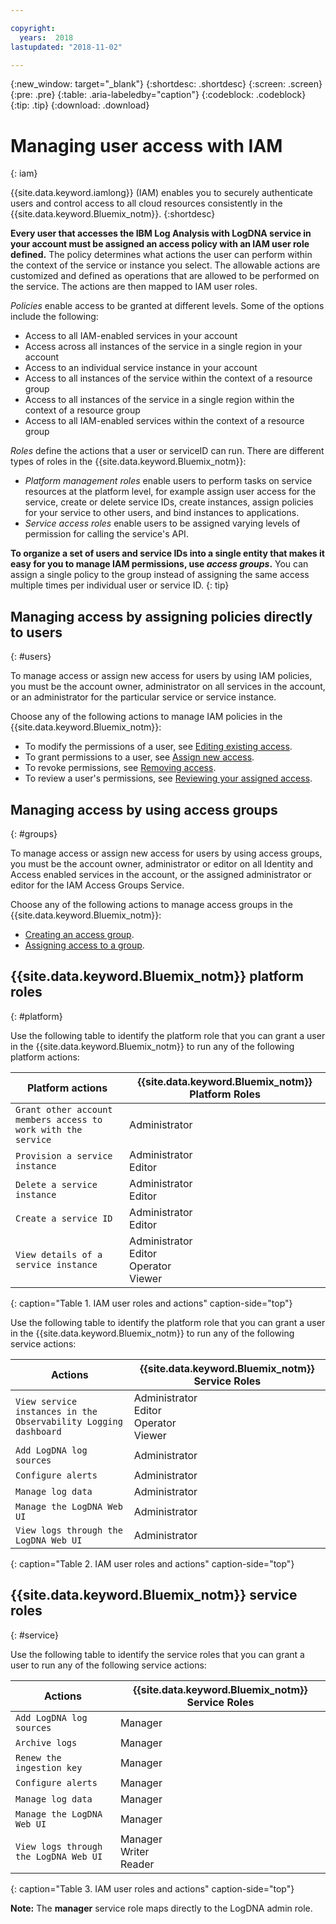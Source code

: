 ```yaml
---

copyright:
  years:  2018
lastupdated: "2018-11-02"

---
```


{:new_window: target="_blank"}
{:shortdesc: .shortdesc}
{:screen: .screen}
{:pre: .pre}
{:table: .aria-labeledby="caption"}
{:codeblock: .codeblock}
{:tip: .tip}
{:download: .download}

 
# Managing user access with IAM
{: iam}

{{site.data.keyword.iamlong}} (IAM) enables you to securely authenticate users and control access to all cloud resources consistently in the {{site.data.keyword.Bluemix_notm}}. 
{:shortdesc}

**Every user that accesses the IBM Log Analysis with LogDNA service in your account must be assigned an access policy with an IAM user role defined.** The policy determines what actions the user can perform within the context of the service or instance you select. The allowable actions are customized and defined as operations that are allowed to be performed on the service. The actions are then mapped to IAM user roles.

*Policies* enable access to be granted at different levels. Some of the options include the following: 

* Access to all IAM-enabled services in your account
* Access across all instances of the service in a single region in your account
* Access to an individual service instance in your account
* Access to all instances of the service within the context of a resource group
* Access to all instances of the service in a single region within the context of a resource group
* Access to all IAM-enabled services within the context of a resource group

*Roles* define the actions that a user or serviceID can run. There are different types of roles in the {{site.data.keyword.Bluemix_notm}}:

* *Platform management roles* enable users to perform tasks on service resources at the platform level, for example assign user access for the service, create or delete service IDs, create instances, assign policies for your service to other users, and bind instances to applications.
* *Service access roles* enable users to be assigned varying levels of permission for calling the service's API.

**To organize a set of users and service IDs into a single entity that makes it easy for you to manage IAM permissions, use *access groups*.** You can assign a single policy to the group instead of assigning the same access multiple times per individual user or service ID.
{: tip}


## Managing access by assigning policies directly to users
{: #users}

To manage access or assign new access for users by using IAM policies, you must be the account owner, administrator on all services in the account, or an administrator for the particular service or service instance. 

Choose any of the following actions to manage IAM policies in the {{site.data.keyword.Bluemix_notm}}:

* To modify the permissions of a user, see [Editing existing access](/docs/iam/mngiam.html#editing-existing-access).
* To grant permissions to a user, see [Assign new access](/docs/iam/mngiam.html#assignaccess).
* To revoke permissions, see [Removing access](/docs/iam/mngiam.html#removing-access).
* To review a user's permissions, see [Reviewing your assigned access](/docs/iam/mngiam.html#reviewing-your-assigned-access).


## Managing access by using access groups
{: #groups}

To manage access or assign new access for users by using access groups, you must be the account owner, administrator or editor on all Identity and Access enabled services in the account, or the assigned administrator or editor for the IAM Access Groups Service. 

Choose any of the following actions to manage access groups in the {{site.data.keyword.Bluemix_notm}}:

* [Creating an access group](/docs/iam/groups.html#creating-an-access-group).
* [Assigning access to a group](/docs/iam/groups.html#assigning-access-to-a-group).



## {{site.data.keyword.Bluemix_notm}} platform roles
{: #platform}

Use the following table to identify the platform role that you can grant a user in the {{site.data.keyword.Bluemix_notm}} to run any of the following platform actions:

| Platform actions                                                        | {{site.data.keyword.Bluemix_notm}} Platform Roles    | 
|-------------------------------------------------------------------------|------------------------------------------------------|
| `Grant other account members access to work with the service`           | Administrator                                        | 
| `Provision a service instance`                                          | Administrator </br>Editor                            | 
| `Delete a service instance`                                             | Administrator </br>Editor                            | 
| `Create a service ID`                                                   | Administrator </br>Editor                            |
| `View details of a service instance`                                    | Administrator </br>Editor </br>Operator </br>Viewer  | 
{: caption="Table 1. IAM user roles and actions" caption-side="top"}

Use the following table to identify the platform role that you can grant a user in the {{site.data.keyword.Bluemix_notm}} to run any of the following service actions:

| Actions                                                                 | {{site.data.keyword.Bluemix_notm}} Service Roles     | 
|-------------------------------------------------------------------------|------------------------------------------------------|
| `View service instances in the Observability Logging dashboard`         | Administrator </br>Editor </br>Operator </br>Viewer  | 
| `Add LogDNA log sources`                                                | Administrator                                        |
| `Configure alerts`                                                      | Administrator                                        | 
| `Manage log data`                                                       | Administrator                                        |
| `Manage the LogDNA Web UI`                                              | Administrator                                        |
| `View logs through the LogDNA Web UI`                                   | Administrator                                        | 
{: caption="Table 2. IAM user roles and actions" caption-side="top"}



## {{site.data.keyword.Bluemix_notm}} service roles
{: #service}

Use the following table to identify the service roles that you can grant a user to run any of the following service actions:

| Actions                                                                 | {{site.data.keyword.Bluemix_notm}} Service Roles     | 
|-------------------------------------------------------------------------|------------------------------------------------------|
| `Add LogDNA log sources`                                                | Manager                                              |
| `Archive logs`                                                          | Manager                                              |
| `Renew the ingestion key`                                               | Manager                                              |
| `Configure alerts`                                                      | Manager                                              | 
| `Manage log data`                                                       | Manager                                              |
| `Manage the LogDNA Web UI`                                              | Manager                                              |
| `View logs through the LogDNA Web UI`                                   | Manager </br>Writer </br>Reader                      | 
{: caption="Table 3. IAM user roles and actions" caption-side="top"}


**Note:** The **manager** service role maps directly to the LogDNA admin role.





